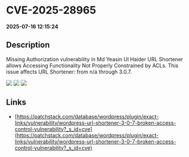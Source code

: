 # CVE-2025-28965

**2025-07-16 12:15:24**

## Description
Missing Authorization vulnerability in Md Yeasin Ul Haider URL Shortener allows Accessing Functionality Not Properly Constrained by ACLs. This issue affects URL Shortener: from n/a through 3.0.7.

![](https://img.shields.io/static/v1?label=Score&message=8.6&color=red)
![](https://img.shields.io/static/v1?label=Severity&message=HIGH&color=red)
![](https://img.shields.io/static/v1?label=CWE&message=Auth&color=green)

## Links
- [https://patchstack.com/database/wordpress/plugin/exact-links/vulnerability/wordpress-url-shortener-3-0-7-broken-access-control-vulnerability?_s_id=cve](https://patchstack.com/database/wordpress/plugin/exact-links/vulnerability/wordpress-url-shortener-3-0-7-broken-access-control-vulnerability?_s_id=cve)
